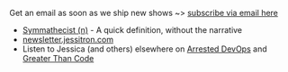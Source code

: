 Get an email as soon as we ship new shows ~> [subscribe via email here](https://changelog.com/podcast)

- [Symmathecist (n)](https://medium.com/@jessitron/symmathecist-n-c728957ce71f) - A quick definition, without the narrative
- [newsletter.jessitron.com](https://newsletter.jessitron.com)
- Listen to Jessica (and others) elsewhere on [Arrested DevOps](https://www.arresteddevops.com/) and [Greater Than Code](https://www.greaterthancode.com/)
